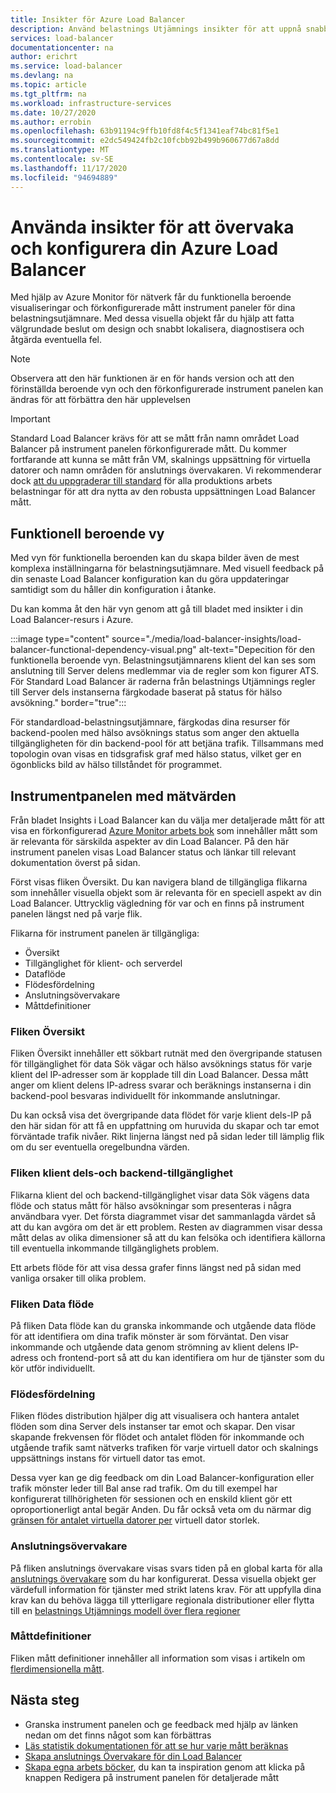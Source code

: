 ```yaml
---
title: Insikter för Azure Load Balancer
description: Använd belastnings Utjämnings insikter för att uppnå snabb lokalisering av fel och välgrundade design beslut
services: load-balancer
documentationcenter: na
author: erichrt
ms.service: load-balancer
ms.devlang: na
ms.topic: article
ms.tgt_pltfrm: na
ms.workload: infrastructure-services
ms.date: 10/27/2020
ms.author: errobin
ms.openlocfilehash: 63b91194c9ffb10fd8f4c5f1341eaf74bc81f5e1
ms.sourcegitcommit: e2dc549424fb2c10fcbb92b499b960677d67a8dd
ms.translationtype: MT
ms.contentlocale: sv-SE
ms.lasthandoff: 11/17/2020
ms.locfileid: "94694889"
---
```

# <a name="using-insights-to-monitor-and-configure-your-azure-load-balancer"></a>Använda insikter för att övervaka och konfigurera din Azure Load Balancer

Med hjälp av Azure Monitor för nätverk får du funktionella beroende visualiseringar och förkonfigurerade mått instrument paneler för dina belastningsutjämnare. Med dessa visuella objekt får du hjälp att fatta välgrundade beslut om design och snabbt lokalisera, diagnostisera och åtgärda eventuella fel.

>[!NOTE] 
>Observera att den här funktionen är en för hands version och att den förinställda beroende vyn och den förkonfigurerade instrument panelen kan ändras för att förbättra den här upplevelsen

>[!IMPORTANT]
>Standard Load Balancer krävs för att se mått från namn området Load Balancer på instrument panelen förkonfigurerade mått. Du kommer fortfarande att kunna se mått från VM, skalnings uppsättning för virtuella datorer och namn områden för anslutnings övervakaren. Vi rekommenderar dock [att du uppgraderar till standard](./upgrade-basic-standard.md) för alla produktions arbets belastningar för att dra nytta av den robusta uppsättningen Load Balancer mått.

## <a name="functional-dependency-view"></a>Funktionell beroende vy

Med vyn för funktionella beroenden kan du skapa bilder även de mest komplexa inställningarna för belastningsutjämnare. Med visuell feedback på din senaste Load Balancer konfiguration kan du göra uppdateringar samtidigt som du håller din konfiguration i åtanke.

Du kan komma åt den här vyn genom att gå till bladet med insikter i din Load Balancer-resurs i Azure.

:::image type="content" source="./media/load-balancer-insights/load-balancer-functional-dependency-visual.png" alt-text="Depecition för den funktionella beroende vyn. Belastningsutjämnarens klient del kan ses som anslutning till Server delens medlemmar via de regler som kon figurer ATS. För Standard Load Balancer är raderna från belastnings Utjämnings regler till Server dels instanserna färgkodade baserat på status för hälso avsökning." border="true":::

För standardload-belastningsutjämnare, färgkodas dina resurser för backend-poolen med hälso avsöknings status som anger den aktuella tillgängligheten för din backend-pool för att betjäna trafik. Tillsammans med topologin ovan visas en tidsgrafisk graf med hälso status, vilket ger en ögonblicks bild av hälso tillståndet för programmet.

## <a name="metrics-dashboard"></a>Instrumentpanelen med mätvärden

Från bladet Insights i Load Balancer kan du välja mer detaljerade mått för att visa en förkonfigurerad [Azure Monitor arbets bok](../azure-monitor/platform/workbooks-overview.md) som innehåller mått som är relevanta för särskilda aspekter av din Load Balancer. På den här instrument panelen visas Load Balancer status och länkar till relevant dokumentation överst på sidan.

Först visas fliken Översikt. Du kan navigera bland de tillgängliga flikarna som innehåller visuella objekt som är relevanta för en speciell aspekt av din Load Balancer. Uttrycklig vägledning för var och en finns på instrument panelen längst ned på varje flik.

Flikarna för instrument panelen är tillgängliga:
* Översikt
* Tillgänglighet för klient- och serverdel
* Dataflöde
* Flödesfördelning
* Anslutningsövervakare
* Måttdefinitioner 

### <a name="overview-tab"></a>Fliken Översikt
Fliken Översikt innehåller ett sökbart rutnät med den övergripande statusen för tillgänglighet för data Sök vägar och hälso avsöknings status för varje klient del IP-adresser som är kopplade till din Load Balancer. Dessa mått anger om klient delens IP-adress svarar och beräknings instanserna i din backend-pool besvaras individuellt för inkommande anslutningar.

Du kan också visa det övergripande data flödet för varje klient dels-IP på den här sidan för att få en uppfattning om huruvida du skapar och tar emot förväntade trafik nivåer. Rikt linjerna längst ned på sidan leder till lämplig flik om du ser eventuella oregelbundna värden.

### <a name="frontend-and-backend-availability-tab"></a>Fliken klient dels-och backend-tillgänglighet
Flikarna klient del och backend-tillgänglighet visar data Sök vägens data flöde och status mått för hälso avsökningar som presenteras i några användbara vyer. Det första diagrammet visar det sammanlagda värdet så att du kan avgöra om det är ett problem. Resten av diagrammen visar dessa mått delas av olika dimensioner så att du kan felsöka och identifiera källorna till eventuella inkommande tillgänglighets problem.

Ett arbets flöde för att visa dessa grafer finns längst ned på sidan med vanliga orsaker till olika problem. 

### <a name="data-throughput-tab"></a>Fliken Data flöde
På fliken Data flöde kan du granska inkommande och utgående data flöde för att identifiera om dina trafik mönster är som förväntat. Den visar inkommande och utgående data genom strömning av klient delens IP-adress och frontend-port så att du kan identifiera om hur de tjänster som du kör utför individuellt.

### <a name="flow-distribution"></a>Flödesfördelning
Fliken flödes distribution hjälper dig att visualisera och hantera antalet flöden som dina Server dels instanser tar emot och skapar. Den visar skapande frekvensen för flödet och antalet flöden för inkommande och utgående trafik samt nätverks trafiken för varje virtuell dator och skalnings uppsättnings instans för virtuell dator tas emot. 

Dessa vyer kan ge dig feedback om din Load Balancer-konfiguration eller trafik mönster leder till Bal anse rad trafik. Om du till exempel har konfigurerat tillhörigheten för sessionen och en enskild klient gör ett oproportionerligt antal begär Anden. Du får också veta om du närmar dig [gränsen för antalet virtuella datorer per](../virtual-network/virtual-machine-network-throughput.md#flow-limits-and-recommendations) virtuell dator storlek.

### <a name="connection-monitors"></a>Anslutningsövervakare
På fliken anslutnings övervakare visas svars tiden på en global karta för alla [anslutnings övervakare](../network-watcher/connection-monitor.md)  som du har konfigurerat. Dessa visuella objekt ger värdefull information för tjänster med strikt latens krav. För att uppfylla dina krav kan du behöva lägga till ytterligare regionala distributioner eller flytta till en [belastnings Utjämnings modell över flera regioner](./cross-region-overview.md)

### <a name="metric-definitions"></a>Måttdefinitioner
Fliken mått definitioner innehåller all information som visas i artikeln om [flerdimensionella mått](./load-balancer-standard-diagnostics.md#multi-dimensional-metrics).

## <a name="next-steps"></a>Nästa steg
* Granska instrument panelen och ge feedback med hjälp av länken nedan om det finns något som kan förbättras
* [Läs statistik dokumentationen för att se hur varje mått beräknas](./load-balancer-standard-diagnostics.md#multi-dimensional-metrics)
* [Skapa anslutnings Övervakare för din Load Balancer](../network-watcher/connection-monitor.md)
* [Skapa egna arbets böcker](../azure-monitor/platform/workbooks-overview.md), du kan ta inspiration genom att klicka på knappen Redigera på instrument panelen för detaljerade mått
